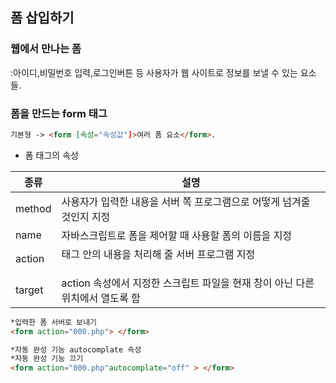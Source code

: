 ## 폼 삽입하기  
### 웹에서 만나는 폼  
:아이디,비밀번호 입력,로그인버튼 등 사용자가 웹 사이트로 정보를 보낼 수 있는 요소들.

### 폼을 만드는 form 태그  
```html
기본형 -> <form [속성="속성값"]>여러 폼 요소</form>. 
```
* 폼 태그의 속성  

| 종류 |                  설명                                 |
|-----|------------------------------------------------------|
|method|사용자가 입력한 내용을 서버 쪽 프로그램으로 어떻게 넘겨줄 것인지 지정|
|name|자바스크립트로 폼을 제어할 때 사용할 폼의 이름을 지정|
|action|<form> 태그 안의 내용을 처리해 줄 서버 프로그램 지정|
|target|action 속성에서 지정한 스크립트 파일을 현재 창이 아닌 다른 위치에서 열도록 함|. 
  

```html
*입력한 폼 서버로 보내기
<form action="000.php"> </form>  

*자동 완성 기능 autocomplate 속성  
*자동 완성 기능 끄기  
<form action="000.php"autocomplate="off" > </form>  
